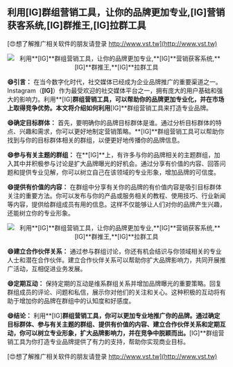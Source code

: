 ## **利用**[IG]**群组营销工具，让你的品牌更加专业,**[IG]**营销获客系统,**[IG]**群推王,**[IG]**拉群工具**

[😍想了解推广相关软件的朋友请登录 http://www.vst.tw](http://www.vst.tw)

 <center><img src="https://vst.tw/MP4/tuiguang/png/4.png" alt="利用**[IG]**群组营销工具，让你的品牌更加专业,**[IG]**营销获客系统,**[IG]**群推王,**[IG]**拉群工具"></center>

**😄引言：**
在当今数字化时代，社交媒体已经成为企业品牌推广的重要渠道之一。Instagram（**[IG]**）作为最受欢迎的社交媒体平台之一，拥有庞大的用户基础和强大的影响力。利用**[IG]**群组营销工具，可以帮助你的品牌更加专业化，并在市场上取得竞争优势。本文将介绍如何利用**[IG]**群组营销工具来打造专业品牌。

**😄确定目标群体：**
首先，要明确你的品牌目标群体是谁。通过分析目标群体的特点、兴趣和需求，你可以更好地制定营销策略。**[IG]**群组营销工具可以帮助你找到与你的目标群体相关的群组，以便更好地传播你的品牌信息。

**😄参与有关主题的群组：**
在**[IG]**上，有许多与你的品牌相关的主题群组，加入其中并积极参与讨论是扩大品牌曝光的好机会。通过分享有价值的内容、回答问题和提供专业见解，你可以树立自己在该领域的专业形象，增加品牌的可信度。

**😄提供有价值的内容：**
在群组中分享有关你的品牌的有价值内容是吸引目标群体关注的重要方法。你可以发布与你的产品或服务相关的教程、使用技巧、行业新闻等内容，提供给群组成员有用的信息。这样不仅能够让人们对你的品牌产生兴趣，还能树立你的专业形象。

 <center><img src="https://vst.tw/MP4/tuiguang/png/2.png" alt="利用**[IG]**群组营销工具，让你的品牌更加专业,**[IG]**营销获客系统,**[IG]**群推王,**[IG]**拉群工具"></center>

**😄建立合作伙伴关系：**
通过参与群组讨论，你还有机会结识与你领域相关的专业人士和潜在合作伙伴。建立合作伙伴关系可以帮助你扩大品牌影响力，共同开展推广活动，互相促进业务发展。

**😄定期互动：**
保持定期的互动是维系群组关系并增加品牌曝光的重要策略。回复群组成员的评论、问题和私信，展示你对他们的关注和关心。这种积极的互动将有助于增加你的品牌在群组中的认知度和好感度。

**😄结论：**
利用**[IG]**群组营销工具，你可以更加专业地推广你的品牌。通过确定目标群体、参与有关主题的群组、提供有价值的内容、建立合作伙伴关系和定期互动，你可以树立专业形象，扩大品牌影响力，并在竞争中脱颖而出。**[IG]**群组营销工具为你打造专业品牌提供了有力的支持，帮助你实现商业目标。

[😍想了解推广相关软件的朋友请登录 http://www.vst.tw](http://www.vst.tw)



